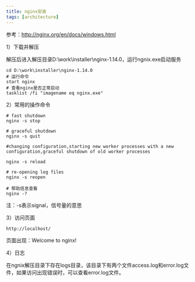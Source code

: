 ```yaml
---
title: nginx安装
tags: [architecture]
---
```


参考：http://nginx.org/en/docs/windows.html

1）下载并解压

解压后进入解压目录D:\work\installer\nginx-1.14.0，运行ngnix.exe启动服务

```
cd D:\work\installer\nginx-1.14.0
# 运行命令
start nginx
# 查看nginx是否正常启动
tasklist /fi "imagename eq nginx.exe"
```

2）常用的操作命令

```
# fast shutdown
nginx -s stop   

# graceful shutdown
nginx -s quit   

#changing configuration,starting new worker processes with a new configuration,graceful shutdown of old worker processes

nginx -s reload 

# re-opening log files
nginx -s reopen   

# 帮助信息查看
nginx -?  
```

注：-s表示signal，信号量的意思

3）访问页面

```
http://localhost/
```

页面出现：Welcome to nginx!

4）日志

在ngnix解压目录下存在logs目录，该目录下有两个文件access.log和error.log文件，如果访问出现错误时，可以查看error.log文件。